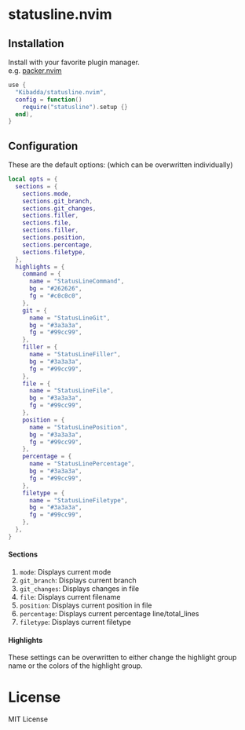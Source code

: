 # statusline.nvim

## Installation
Install with your favorite plugin manager. \
e.g. [packer.nvim](https://github.com/wbthomason/packer.nvim)
```lua
use {
  "Kibadda/statusline.nvim",
  config = function()
    require("statusline").setup {}
  end),
}
```

## Configuration

These are the default options: (which can be overwritten individually)
```lua
local opts = {
  sections = {
    sections.mode,
    sections.git_branch,
    sections.git_changes,
    sections.filler,
    sections.file,
    sections.filler,
    sections.position,
    sections.percentage,
    sections.filetype,
  },
  highlights = {
    command = {
      name = "StatusLineCommand",
      bg = "#262626",
      fg = "#c0c0c0",
    },
    git = {
      name = "StatusLineGit",
      bg = "#3a3a3a",
      fg = "#99cc99",
    },
    filler = {
      name = "StatusLineFiller",
      bg = "#3a3a3a",
      fg = "#99cc99",
    },
    file = {
      name = "StatusLineFile",
      bg = "#3a3a3a",
      fg = "#99cc99",
    },
    position = {
      name = "StatusLinePosition",
      bg = "#3a3a3a",
      fg = "#99cc99",
    },
    percentage = {
      name = "StatusLinePercentage",
      bg = "#3a3a3a",
      fg = "#99cc99",
    },
    filetype = {
      name = "StatusLineFiletype",
      bg = "#3a3a3a",
      fg = "#99cc99",
    },
  },
}
```

#### Sections
1. `mode`: Displays current mode
1. `git_branch`: Displays current branch
1. `git_changes`: Displays changes in file
1. `file`: Displays current filename
1. `position`: Displays current position in file
1. `percentage`: Displays current percentage line/total_lines
1. `filetype`: Displays current filetype

#### Highlights
These settings can be overwritten to either change the highlight group name or the colors of the highlight group.

# License
MIT License
